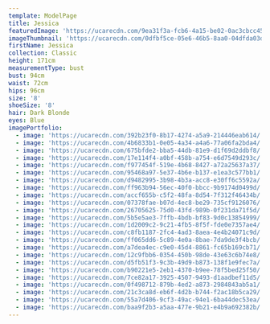 ```yaml
---
template: ModelPage
title: Jessica
featuredImage: 'https://ucarecdn.com/9ea31f3a-fcb6-4a15-be02-0ac3cbcc4581/'
imageThumbnail: 'https://ucarecdn.com/0dfbf5ce-05e6-46b5-8aa0-04dfda03d08b/'
firstName: Jessica
collection: Classic
height: 171cm
measurementType: bust
bust: 94cm
waist: 72cm
hips: 96cm
size: '8'
shoeSize: '8'
hair: Dark Blonde
eyes: Blue
imagePortfolio:
  - image: 'https://ucarecdn.com/392b23f0-8b17-4274-a5a9-214446eab614/'
  - image: 'https://ucarecdn.com/4b6833b1-0e05-4a34-a4a6-77a06fa2bda4/'
  - image: 'https://ucarecdn.com/675bfde2-bba5-44db-81e9-d1f69d2ddbf8/'
  - image: 'https://ucarecdn.com/17e114f4-a0bf-458b-a754-e6d7549d293c/'
  - image: 'https://ucarecdn.com/f977454f-519e-4b68-8427-a72a25637a37/'
  - image: 'https://ucarecdn.com/95468a97-5e37-4b6e-b137-e1ea3c577bb1/'
  - image: 'https://ucarecdn.com/d9482995-3b98-4b3a-acc8-e30ff6c5592a/'
  - image: 'https://ucarecdn.com/ff963b94-56ec-40f0-bbcc-9b9174d0499d/'
  - image: 'https://ucarecdn.com/accf655b-c5f2-48fa-8d54-7f312f46434b/'
  - image: 'https://ucarecdn.com/07378fae-b07d-4ec8-be29-735cf9126076/'
  - image: 'https://ucarecdn.com/26705625-75d0-43fd-989b-0f231da71f5d/'
  - image: 'https://ucarecdn.com/5b5e5ae3-7ffb-4bdb-bf83-9d0c13854999/'
  - image: 'https://ucarecdn.com/1d2009c2-9c21-4fb5-8f5f-fde0e7357ae4/'
  - image: 'https://ucarecdn.com/c8fb1187-2fc4-4ad3-8aea-4e4b24071c9d/'
  - image: 'https://ucarecdn.com/ff065dd6-5c89-4e0a-8bae-7da9de3f4bcb/'
  - image: 'https://ucarecdn.com/a7dea4ec-c9e0-45d4-8861-fc65b169cb71/'
  - image: 'https://ucarecdn.com/12c9fbb6-0354-450b-98de-43e63c6b74e8/'
  - image: 'https://ucarecdn.com/d5fb51f3-9c3b-49d9-b873-138f1e9fec7a/'
  - image: 'https://ucarecdn.com/b90221e5-2eb1-4370-b9ee-78f5bed25f50/'
  - image: 'https://ucarecdn.com/7ce82a17-3925-4507-9493-d1aadbef11d5/'
  - image: 'https://ucarecdn.com/0f498712-879b-4ed2-a873-2984843ab5a1/'
  - image: 'https://ucarecdn.com/21c3ca8d-eb6f-4d2b-b744-f2ac18b5ca29/'
  - image: 'https://ucarecdn.com/55a7d406-9cf3-49ac-94e1-6ba44dec53ea/'
  - image: 'https://ucarecdn.com/baa9f2b3-a5aa-477e-9b21-e4b9a692382b/'
---
```


